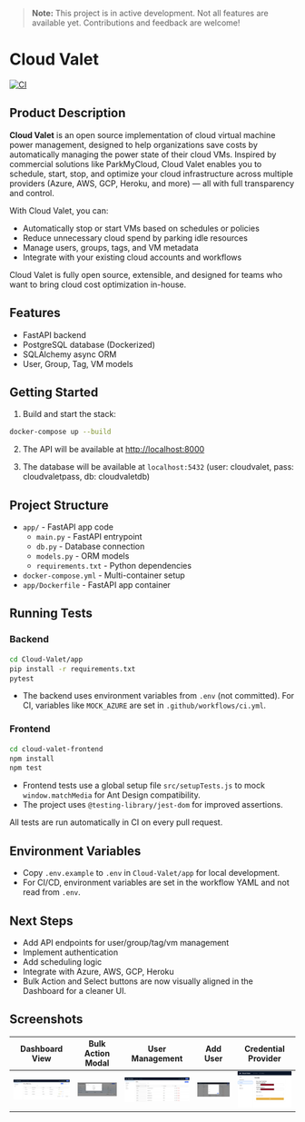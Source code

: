 > **Note:** This project is in active development. Not all features are available yet. Contributions and feedback are welcome!

# Cloud Valet

[![CI](https://github.com/patilk234/cloud-valet/actions/workflows/ci.yml/badge.svg)](https://github.com/patilk234/cloud-valet/actions/workflows/ci.yml)

## Product Description

**Cloud Valet** is an open source implementation of cloud virtual machine power management, designed to help organizations save costs by automatically managing the power state of their cloud VMs. Inspired by commercial solutions like ParkMyCloud, Cloud Valet enables you to schedule, start, stop, and optimize your cloud infrastructure across multiple providers (Azure, AWS, GCP, Heroku, and more) — all with full transparency and control.

With Cloud Valet, you can:
- Automatically stop or start VMs based on schedules or policies
- Reduce unnecessary cloud spend by parking idle resources
- Manage users, groups, tags, and VM metadata
- Integrate with your existing cloud accounts and workflows

Cloud Valet is fully open source, extensible, and designed for teams who want to bring cloud cost optimization in-house.

## Features
- FastAPI backend
- PostgreSQL database (Dockerized)
- SQLAlchemy async ORM
- User, Group, Tag, VM models

## Getting Started

1. Build and start the stack:

```bash
docker-compose up --build
```

2. The API will be available at [http://localhost:8000](http://localhost:8000)

3. The database will be available at `localhost:5432` (user: cloudvalet, pass: cloudvaletpass, db: cloudvaletdb)

## Project Structure

- `app/` - FastAPI app code
  - `main.py` - FastAPI entrypoint
  - `db.py` - Database connection
  - `models.py` - ORM models
  - `requirements.txt` - Python dependencies
- `docker-compose.yml` - Multi-container setup
- `app/Dockerfile` - FastAPI app container

## Running Tests

### Backend

```bash
cd Cloud-Valet/app
pip install -r requirements.txt
pytest
```
- The backend uses environment variables from `.env` (not committed). For CI, variables like `MOCK_AZURE` are set in `.github/workflows/ci.yml`.

### Frontend

```bash
cd cloud-valet-frontend
npm install
npm test
```
- Frontend tests use a global setup file `src/setupTests.js` to mock `window.matchMedia` for Ant Design compatibility.
- The project uses `@testing-library/jest-dom` for improved assertions.

All tests are run automatically in CI on every pull request.

## Environment Variables
- Copy `.env.example` to `.env` in `Cloud-Valet/app` for local development.
- For CI/CD, environment variables are set in the workflow YAML and not read from `.env`.

## Next Steps
- Add API endpoints for user/group/tag/vm management
- Implement authentication
- Add scheduling logic
- Integrate with Azure, AWS, GCP, Heroku
- Bulk Action and Select buttons are now visually aligned in the Dashboard for a cleaner UI.

## Screenshots

| Dashboard View | Bulk Action Modal | User Management | Add User | Credential Provider |
|:-------------:|:----------------:|:---------------:|:--------:|:-------------------:|
| ![Dashboard](screenshots/dashboard.png) | ![Bulk Action](screenshots/bulk_action.png) | ![User Management](screenshots/user_management.png) | ![Add User](screenshots/add_user.png) | ![Credential Provider](screenshots/credential_provider.png) |

